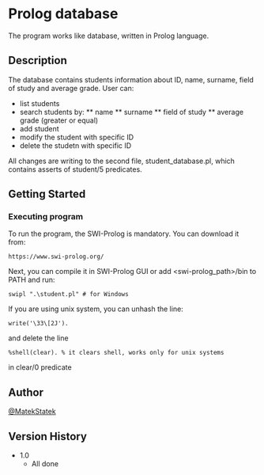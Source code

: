 # Prolog database

The program works like database, written in Prolog language.

## Description

The database contains students information about ID, name, surname, field of study and average grade. User can:
* list students
* search students by:
** name
** surname
** field of study
** average grade (greater or equal)
* add student
* modify the student with specific ID
* delete the studetn with specific ID

All changes are writing to the second file, student_database.pl, which contains asserts of student/5 predicates.

## Getting Started

### Executing program

To run the program, the SWI-Prolog is mandatory. You can download it from:
```
https://www.swi-prolog.org/
```

Next, you can compile it in SWI-Prolog GUI or add <swi-prolog_path>/bin to PATH and run:
```
swipl ".\student.pl" # for Windows
```

If you are using unix system, you can unhash the line:
```
write('\33\[2J').
```

and delete the line
```
%shell(clear). % it clears shell, works only for unix systems
```
in clear/0 predicate 


## Author

[@MatekStatek](https://twitter.com/matekstatek)

## Version History

* 1.0
    * All done
